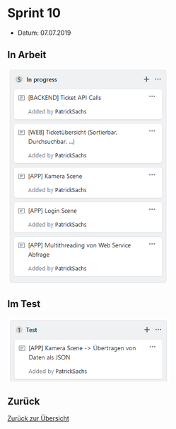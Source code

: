 # Sprint 10

* Datum: 07.07.2019

## In Arbeit

![](./progress.PNG)

## Im Test

![](./test.PNG)

## Zurück

[Zurück zur Übersicht](./..)
